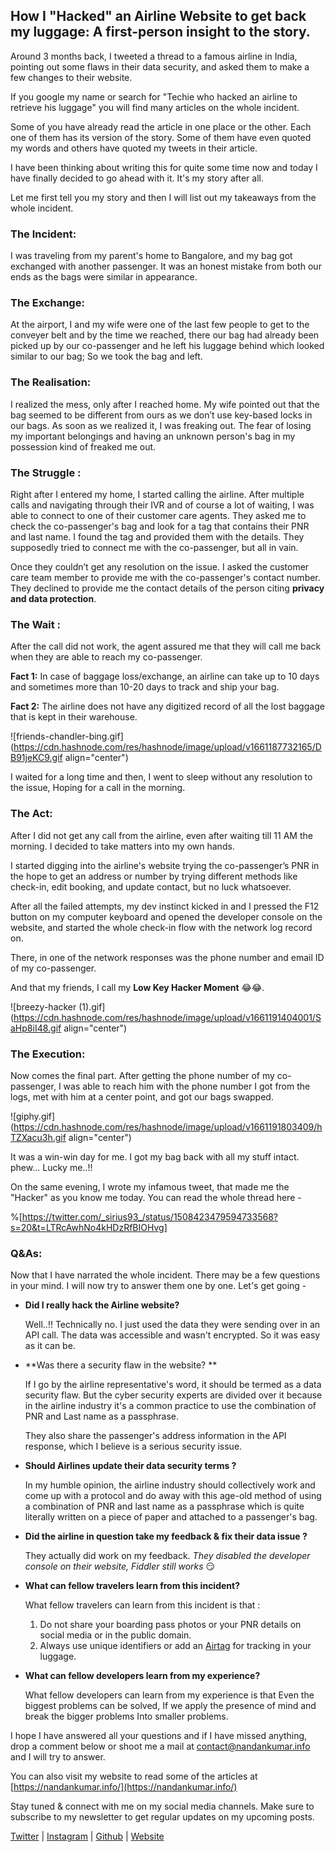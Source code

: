## How I "Hacked" an Airline Website to get back my luggage: A first-person insight to the story.

Around 3 months back, I tweeted a thread to a famous airline in India, pointing out some flaws in their data security, and asked them to make a few changes to their website.

If you google my name or search for "Techie who hacked an airline to retrieve his luggage" you will find many articles on the whole incident. 

Some of you have already read the article in one place or the other.  Each one of them has its version of the story. Some of them have even quoted my words and others have quoted my tweets in their article.

I have been thinking about writing this for quite some time now and today I have finally decided to go ahead with it. It's my story after all.

Let me first tell you my story and then I will list out my takeaways from the whole incident.


### The Incident:
I was traveling from my parent's home to Bangalore, and my bag got exchanged with another passenger. It was an honest mistake from both our ends as the bags were similar in appearance.

### The Exchange: 
At the airport, I and my wife were one of the last few people to get to the conveyer belt and by the time we reached, there our bag had already been picked up by our co-passenger and he left his luggage behind which looked similar to our bag; So we took the bag and left.

### The Realisation:
I realized the mess, only after I reached home. My wife pointed out that the bag seemed to be different from ours as we don’t use key-based locks in our bags. As soon as we realized it, I was freaking out. The fear of losing my important belongings and having an unknown person's bag in my possession kind of freaked me out.

### The Struggle :
Right after I entered my home, I started calling the airline. After multiple calls and navigating through their IVR and of course a lot of waiting, I was able to connect to one of their customer care agents. They asked me to check the co-passenger's bag and look for a tag that contains their PNR and last name. I found the tag and provided them with the details. They supposedly tried to connect me with the co-passenger, but all in vain. 

Once they couldn’t get any resolution on the issue. I asked the customer care team member to provide me with the co-passenger's contact number. They declined to provide me the contact details of the person citing **privacy and data protection**.

### The Wait :
After the call did not work, the agent assured me that they will call me back when they are able to reach my co-passenger.



**Fact 1:** In case of baggage loss/exchange, an airline can take up to 10 days and sometimes more than 10-20 days to track and ship your bag. 

**Fact 2:** The airline does not have any digitized record of all the lost baggage that is kept in their warehouse.


![friends-chandler-bing.gif](https://cdn.hashnode.com/res/hashnode/image/upload/v1661187732165/DB91jeKC9.gif align="center")

I waited for a long time and then, I went to sleep without any resolution to the issue, Hoping for a call in the morning.

### The Act:
After I did not get any call from the airline, even after waiting till 11 AM the morning. I decided to take matters into my own hands.

I started digging into the airline's website trying the co-passenger’s PNR in the hope to get an address or number by trying different methods like check-in, edit booking, and update contact, but no luck whatsoever.

After all the failed attempts, my dev instinct kicked in and I pressed the F12 button on my computer keyboard and opened the developer console on the website, and started the whole check-in flow with the network log record on.

There, in one of the network responses was the phone number and email ID of my co-passenger. 

And that my friends, I call my **Low Key Hacker Moment** 😂😂.


![breezy-hacker (1).gif](https://cdn.hashnode.com/res/hashnode/image/upload/v1661191404001/SaHp8iI48.gif align="center")

### The Execution:
Now comes the final part.
After getting the phone number of my co-passenger, I was able to reach him with the phone number I got from the logs,  met with him at a center point, and got our bags swapped. 

![giphy.gif](https://cdn.hashnode.com/res/hashnode/image/upload/v1661191803409/hTZXacu3h.gif align="center")

It was a win-win day for me. I got my bag back with all my stuff intact. phew... Lucky me..!!

On the same evening, I wrote my infamous tweet, that made me the "Hacker" as you know me today. You can read the whole thread here - 

%[https://twitter.com/_sirius93_/status/1508423479594733568?s=20&t=LTRcAwhNo4kHDzRfBIOHvg]

### Q&As: 
Now that I have narrated the whole incident. There may be a few questions in your mind. I will now try to answer them one by one. Let's get going -

- **Did I really hack the Airline website?**

   Well..!! Technically no. I just used the data they were sending over in an API call. The data was accessible and wasn't encrypted. So it was easy as it can be.

- **Was there a security flaw in the website? **
   
  If I go by the airline representative's word, it should be termed as a data security flaw.  But the cyber security experts are divided over it because in the airline industry it's a common practice to use the combination of PNR and Last name as a passphrase. 

  They also share the passenger's address information in the API response, which I believe is a serious security issue.

- **Should Airlines update their data security terms ?**
   
  In my humble opinion, the airline industry should collectively work and come up with a protocol and do away with this age-old method of using a combination of PNR and last name as a passphrase which is quite literally written on a piece of paper and attached to a passenger's bag.

- **Did the airline in question take my feedback & fix their data issue ?**
   
  They actually did work on my feedback. *They disabled the developer console on their website, Fiddler still works*   😏

- **What can fellow travelers learn from this incident?**

  What fellow travelers can learn from this incident is that :
  1. Do not share your boarding pass photos or your PNR details on social media or in the public domain.
  2. Always use unique identifiers or add an [Airtag](https://amzn.to/3QNnlTN) for tracking in your luggage. 

- **What can fellow developers learn from my experience?**

  What fellow developers can learn from my experience is that Even the biggest problems can be solved, If we apply the presence of mind and break the bigger problems Into smaller problems.

I hope I have answered all your questions and if I have missed anything, drop a comment below or shoot me a mail at [contact@nandankumar.info](mailto:contact@nandankumar.info) and I will try to answer.

You can also visit my website to read some of the articles at [https://nandankumar.info/](https://nandankumar.info/)

Stay tuned & connect with me on my social media channels. Make sure to subscribe to my newsletter to get regular updates on my upcoming posts.

[Twitter](https://twitter.com/_sirius93_) | [Instagram](https://www.instagram.com/_sirius93_) | [Github](https://github.com/sirius93) | [Website](https://nandankumar.info)




